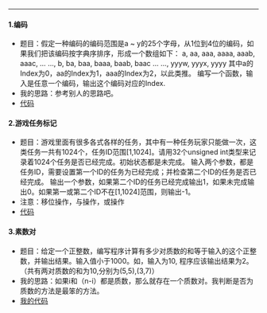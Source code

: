 ----
#### 1.编码
* 题目：假定一种编码的编码范围是a ~ y的25个字母，从1位到4位的编码，如果我们把该编码按字典序排序，形成一个数组如下： a, aa, aaa, aaaa, aaab, aaac, … …, b, ba, baa, baaa, baab, baac … …, yyyw, yyyx, yyyy 其中a的Index为0，aa的Index为1，aaa的Index为2，以此类推。 编写一个函数，输入是任意一个编码，输出这个编码对应的Index. 
* 我的思路：参考别人的思路吧。
* [代码](https://github.com/Tramac/NewCoder/blob/master/Tencent2017/Encoder.cpp)
#### 2.游戏任务标记
* 题目：游戏里面有很多各式各样的任务，其中有一种任务玩家只能做一次，这类任务一共有1024个，任务ID范围[1,1024]。请用32个unsigned int类型来记录着1024个任务是否已经完成。初始状态都是未完成。 输入两个参数，都是任务ID，需要设置第一个ID的任务为已经完成；并检查第二个ID的任务是否已经完成。 输出一个参数，如果第二个ID的任务已经完成输出1，如果未完成输出0。如果第一或第二个ID不在[1,1024]范围，则输出-1。
* 注意：移位操作，与操作，或操作
* [代码](https://github.com/Tramac/NewCoder/blob/master/Tencent2017/GameTaskFlag.cpp)
#### 3.素数对
* 题目：给定一个正整数，编写程序计算有多少对质数的和等于输入的这个正整数，并输出结果。输入值小于1000。如，输入为10, 程序应该输出结果为2。（共有两对质数的和为10,分别为(5,5),(3,7)） 
* 我的思路：如果i和（n-i）都是质数，那么就存在一个质数对。我判断是否为质数的方法是最笨的方法。
* [我的代码](https://github.com/Tramac/NewCoder/blob/master/Tencent2017/PrimerNumber.cpp)
